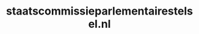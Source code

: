 ---
layout: post
title:  "staatscommissieparlementairestelsel.nl"
internal_url:  "/data/staatscommissieparlementairestelsel.nl.html"
categories: dutchgov
---